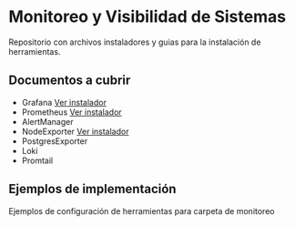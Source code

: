 # Monitoreo y Visibilidad de Sistemas
Repositorio con archivos instaladores y guias para la instalación de herramientas.

## Documentos a cubrir

* Grafana [Ver instalador](./md/Grafana.md)
* Prometheus [Ver instalador](./md/Prometheus.md)
* AlertManager
* NodeExporter [Ver instalador](./md/NodeExporter.md)
* PostgresExporter
* Loki
* Promtail

## Ejemplos de implementación

Ejemplos de configuración de herramientas para carpeta de monitoreo
